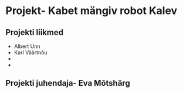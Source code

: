 # Projekt- Kabet mängiv robot Kalev

## Projekti liikmed

* Albert Unn
* Karl Väärtnõu
*
*

## Projekti juhendaja- Eva Mõtshärg
